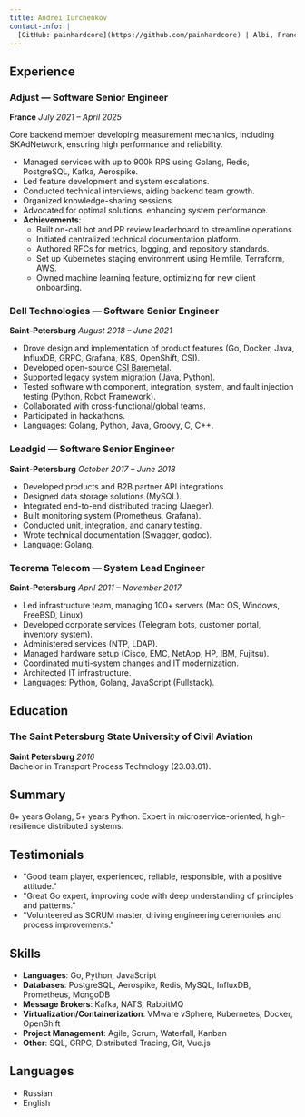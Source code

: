 ```yaml
---
title: Andrei Iurchenkov
contact-info: |
  [GitHub: painhardcore](https://github.com/painhardcore) | Albi, France | +33 60 44 330 90 | job@yurchenkov.ru
---
```


## Experience

### Adjust — Software Senior Engineer  
**France** *July 2021 – April 2025*

Core backend member developing measurement mechanics, including SKAdNetwork, ensuring high performance and reliability.

- Managed services with up to 900k RPS using Golang, Redis, PostgreSQL, Kafka, Aerospike.
- Led feature development and system escalations.
- Conducted technical interviews, aiding backend team growth.
- Organized knowledge-sharing sessions.
- Advocated for optimal solutions, enhancing system performance.
- **Achievements**:
  - Built on-call bot and PR review leaderboard to streamline operations.
  - Initiated centralized technical documentation platform.
  - Authored RFCs for metrics, logging, and repository standards.
  - Set up Kubernetes staging environment using Helmfile, Terraform, AWS.
  - Owned machine learning feature, optimizing for new client onboarding.

### Dell Technologies — Software Senior Engineer  
**Saint-Petersburg** *August 2018 – June 2021*

- Drove design and implementation of product features (Go, Docker, Java, InfluxDB, GRPC, Grafana, K8S, OpenShift, CSI).
- Developed open-source [CSI Baremetal](https://github.com/dell/csi-baremetal).
- Supported legacy system migration (Java, Python).
- Tested software with component, integration, system, and fault injection testing (Python, Robot Framework).
- Collaborated with cross-functional/global teams.
- Participated in hackathons.
- Languages: Golang, Python, Java, Groovy, C, C++.

### Leadgid — Software Senior Engineer  
**Saint-Petersburg** *October 2017 – June 2018*

- Developed products and B2B partner API integrations.
- Designed data storage solutions (MySQL).
- Integrated end-to-end distributed tracing (Jaeger).
- Built monitoring system (Prometheus, Grafana).
- Conducted unit, integration, and canary testing.
- Wrote technical documentation (Swagger, godoc).
- Language: Golang.

### Teorema Telecom — System Lead Engineer  
**Saint-Petersburg** *April 2011 – November 2017*

- Led infrastructure team, managing 100+ servers (Mac OS, Windows, FreeBSD, Linux).
- Developed corporate services (Telegram bots, customer portal, inventory system).
- Administered services (NTP, LDAP).
- Managed hardware setup (Cisco, EMC, NetApp, HP, IBM, Fujitsu).
- Coordinated multi-system changes and IT modernization.
- Architected IT infrastructure.
- Languages: Python, Golang, JavaScript (Fullstack).

## Education

### The Saint Petersburg State University of Civil Aviation  
**Saint Petersburg** *2016*  
Bachelor in Transport Process Technology (23.03.01).

## Summary

8+ years Golang, 5+ years Python. Expert in microservice-oriented, high-resilience distributed systems.

## Testimonials

- "Good team player, experienced, reliable, responsible, with a positive attitude."
- "Great Go expert, improving code with deep understanding of principles and patterns."
- "Volunteered as SCRUM master, driving engineering ceremonies and process improvements."

## Skills

- **Languages**: Go, Python, JavaScript
- **Databases**: PostgreSQL, Aerospike, Redis, MySQL, InfluxDB, Prometheus, MongoDB
- **Message Brokers**: Kafka, NATS, RabbitMQ
- **Virtualization/Containerization**: VMware vSphere, Kubernetes, Docker, OpenShift
- **Project Management**: Agile, Scrum, Waterfall, Kanban
- **Other**: SQL, GRPC, Distributed Tracing, Git, Vue.js

## Languages

- Russian
- English